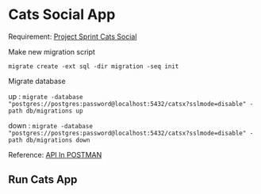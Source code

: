# Cats Social App

Requirement: [Project Sprint Cats Social](https://openidea-projectsprint.notion.site/Cats-Social-9e7639a6a68748c38c67f81d9ab3c769)

Make new migration script

```migrate create -ext sql -dir migration -seq init```

Migrate database

up : ```migrate -database "postgres://postgres:password@localhost:5432/catsx?sslmode=disable" -path db/migrations up```

down : ```migrate -database "postgres://postgres:password@localhost:5432/catsx?sslmode=disable" -path db/migrations down```


Reference: [API In POSTMAN](https://api.postman.com/collections/1593881-973e9c63-348e-492a-863a-44fd1fbe5c05?access_key=PMAT-01HWNECAMNQ40MVE82HJ3M7YXA)

## Run Cats App

